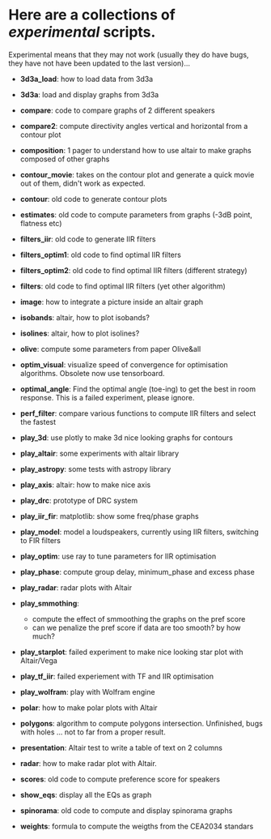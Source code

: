 # Here are a collections of *experimental* scripts.

Experimental means that they may not work (usually they do have bugs, they have not have been updated to the last  version)...

- **3d3a_load**: how to load data from 3d3a

- **3d3a**: load and display graphs from 3d3a

- **compare**: code to compare graphs of 2 different speakers

- **compare2**: compute directivity angles vertical and horizontal from a contour plot

- **composition**: 1 pager to understand how to use altair to make graphs composed of other graphs

- **contour_movie**: takes on the contour plot and generate a quick movie out of them, didn't work as expected.

- **contour**: old code to generate contour plots

- **estimates**: old code to compute parameters from graphs (-3dB point, flatness etc)

- **filters_iir**: old code to generate IIR filters

- **filters_optim1**: old code to find optimal IIR filters

- **filters_optim2**: old code to find optimal IIR filters (different strategy)

- **filters**: old code to find optimal IIR filters (yet other algorithm)

- **image**: how to integrate a picture inside an altair graph

- **isobands**: altair, how to plot isobands?

- **isolines**: altair, how to plot isolines?

- **olive**: compute some parameters from paper Olive&all

- **optim_visual**: visualize speed of convergence for optimisation algorithms. Obsolete now use tensorboard.

- **optimal_angle**: Find the optimal angle (toe-ing) to get the best in room response. This is a failed experiment, please ignore.

- **perf_filter**: compare various functions to compute IIR filters and select the fastest

- **play_3d**: use plotly to make 3d nice looking graphs for contours

- **play_altair**: some experiments with altair library

- **play_astropy**: some tests with astropy library

- **play_axis**: altair: how to make nice axis

- **play_drc**: prototype of DRC system

- **play_iir_fir**: matplotlib: show some freq/phase graphs

- **play_model**: model a loudspeakers, currently using IIR filters, switching to FIR filters

- **play_optim**: use ray to tune parameters for IIR optimisation

- **play_phase**: compute group delay, minimum_phase and excess phase

- **play_radar**: radar plots with Altair

- **play_smmothing**:

  - compute the effect of smmoothing the graphs on the pref score
  - can we penalize the pref score if data are too smooth? by how much?

- **play_starplot**: failed experiment to make nice looking star plot with Altair/Vega

- **play_tf_iir**: failed experiement with  TF and IIR optimisation

- **play_wolfram**: play with Wolfram engine

- **polar**: how to make polar plots with Altair

- **polygons**: algorithm to compute polygons intersection. Unfinished, bugs with holes ... not to far from a proper result.

- **presentation**: Altair test to write a table of text on 2 columns

- **radar**: how to make radar plot with Altair.

- **scores**: old code to compute preference score for speakers

- **show_eqs**: display all the EQs as graph

- **spinorama**: old code to compute and display spinorama graphs

- **weights**: formula to compute the weigths from the CEA2034 standars
